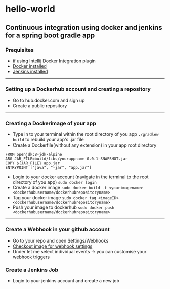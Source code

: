 # hello-world

## Continuous integration using docker and jenkins for a spring boot gradle app

### Prequisites
* if using Intellij Docker Integration plugin
* [Docker installed](https://www.digitalocean.com/community/tutorials/how-to-install-and-use-docker-on-ubuntu-16-04)
* [Jenkins installed](https://www.digitalocean.com/community/tutorials/how-to-install-jenkins-on-ubuntu-16-04)
***

### Setting up a Dockerhub account and creating a repository

* Go to hub.docker.com and sign up
* Create a public repository
***

### Creating a Dockerimage of your app

* Type in to your terminal within the root directory of you app `./gradlew build` to rebuild your app's .jar file
* Create a Dockerfile(without any extension) in your app root directory
```docker
FROM openjdk:8-jdk-alpine
ARG JAR_FILE=build/libs/yourappname-0.0.1-SNAPSHOT.jar
COPY ${JAR_FILE} app.jar
ENTRYPOINT ["java", "-jar", "app.jar"]
```
* Login to your docker account (navigate in the terminal to the root directory of you app)
`sudo docker login`
* Create a docker image `sudo docker build -t <yourimagename> <dockerhubusername/dockerhubrepositoryname>`
* Tag your docker image 
`sudo docker tag <imageID> <dockerhubusername/dockerhubrepositoryname>`
* Push your image to dockerhub
`sudo docker push <dockerhubusername/dockerhubrepositoryname>`
***
### Create a Webhook in your github account
* Go to your repo and open Settings/Webhooks
* [Checkout image for webhook settings](https://github.com/Gilthanas122/hello-world/blob/master/Images/githubwebhookcut.png)
* Under let me select individual events -> you can customise your webhook triggers

### Create a Jenkins Job

* Login to your jenkins account and create a new job

